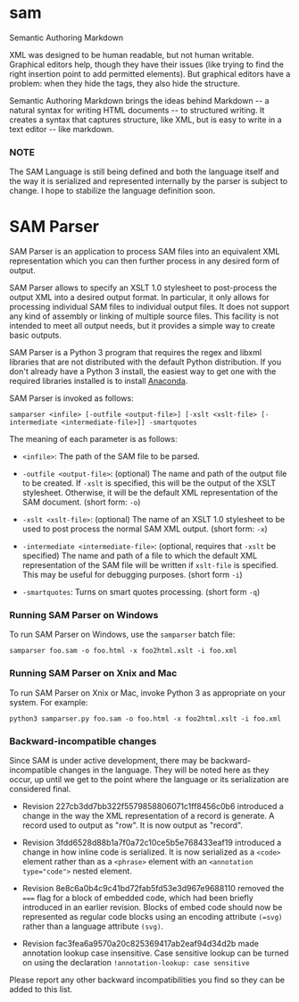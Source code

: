 sam
===

Semantic Authoring Markdown

XML was designed to be human readable, but not human writable. Graphical editors help, though they have their issues
(like trying to find the right insertion point to add permitted elements). But graphical editors have a problem: when 
they hide the tags, they also hide the structure.

Semantic Authoring Markdown brings the ideas behind Markdown -- a natural syntax for writing HTML documents -- to 
structured writing. It creates a syntax that captures structure, like XML, but is easy to write in a text editor
-- like markdown.

### NOTE

The SAM Language is still being defined and both the language itself and the way it is serialized and represented internally by the parser is subject to change. I hope to stabilize the language definition soon.

SAM Parser
=========

SAM Parser is an application to process SAM files into an equivalent XML representation which 
you can then further process in any desired form of output. 

SAM Parser allows to specify an XSLT 1.0 stylesheet to post-process the output XML into a 
desired output format. In particular, it only allows for processing individual SAM files to
individual output files. It does not support any kind of assembly or linking of multiple source files. 
This facility is not intended to meet all output needs, but it 
provides a simple way to create basic outputs. 

SAM Parser is a Python 3 program that requires the regex and libxml libraries that are not 
distributed with the default Python distribution. If you don't already have a Python 3 install, 
the easiest way to get one with the required libraries installed is to install 
[Anaconda](https://www.continuum.io/downloads).  

SAM Parser is invoked as follows:

    samparser <infile> [-outfile <output-file>] [-xslt <xslt-file> [-intermediate <intermediate-file>]] -smartquotes
    
    
The meaning of each parameter is as follows:
    
 * `<infile>`: The path of the SAM file to be parsed.
 
 * `-outfile <output-file>`: (optional) The name and path of the output file to be created. If `-xslt` is 
   specified, this will be the output of the XSLT stylesheet. Otherwise, it will 
   be the default XML representation of the SAM document. (short form: `-o`)
 
 * `-xslt <xslt-file>`: (optional) The name of an XSLT 1.0 stylesheet to be used to post process the 
   normal SAM XML output. (short form: `-x`)
   
 * `-intermediate <intermediate-file>`: (optional, requires that `-xslt` be specified) The name and path of 
   a file to which the default XML representation of the SAM file will be written if
   `xslt-file` is specified. This may be useful for debugging purposes. (short form `-i`)
   
 * `-smartquotes`: Turns on smart quotes processing. (short form `-q`)
   
### Running SAM Parser on Windows

To run SAM Parser on Windows, use the `samparser` batch file:

    samparser foo.sam -o foo.html -x foo2html.xslt -i foo.xml
    
### Running SAM Parser on Xnix and Mac

To run SAM Parser on Xnix or Mac, invoke Python 3 as appropriate on your system. For example:

    python3 samparser.py foo.sam -o foo.html -x foo2html.xslt -i foo.xml



### Backward-incompatible changes

Since SAM is under active development, there may be backward-incompatible changes in the language. They will be noted here as they occur, up until we get to the point where the language or its serialization are considered final.

* Revision 227cb3dd7bb322f5579858806071c1ff8456c0b6 introduced a change in the 
way the XML representation of a record is generate. A record
used to output as "row". It is now output as "record".

* Revision 3fdd6528d88b1a7f0a72c10ce5b5e768433eaf19 introduced a change in how inline code is  serialized. It is now serialized as a `<code>` element rather than as a `<phrase>` element with an `<annotation type="code">` nested element.

* Revision 8e8c6a0b4c9c41bd72fab5fd53e3d967e9688110 removed the `===` flag for a block of embedded code, which had been briefly introduced in an earlier revision. Blocks of embed code should now be represented as regular code blocks using an encoding attribute `(=svg)` rather than a language attribute `(svg)`.

* Revision fac3fea6a9570a20c825369417ab2eaf94d34d2b made annotation lookup case insensitive. Case sensitive lookup can be turned on using the declaration `!annotation-lookup: case sensitive`

Please report any other backward incompatibilities you find so they can be added to this list. 

